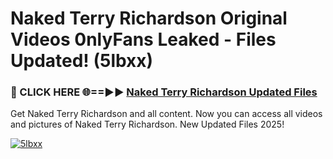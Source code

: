 # Naked Terry Richardson Original Videos 0nlyFans Leaked - Files Updated! (5lbxx)

<h3>🔴 CLICK HERE 🌐==►► <a href="https://tinyurl.com/up5wt9bj" rel="nofollow">Naked Terry Richardson Updated Files</a></h3>

Get Naked Terry Richardson and all content. Now you can access all videos and pictures of Naked Terry Richardson. New Updated Files 2025!

[![5lbxx](https://i.imgur.com/ABiUzMV.gif)](https://tinyurl.com/up5wt9bj)
